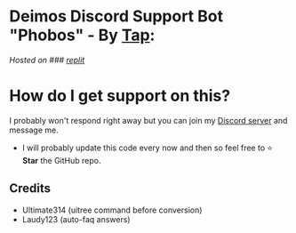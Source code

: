 # Deimos Discord Support Bot "Phobos" - By [Tap](https://www.tapwater.dev): 
*Hosted on ### [replit](https://replit.com/)*

# How do I get support on this?

I probably won't respond right away but you can join my [Discord server](https://discord.com/invite/49EZMGKx6p) and message me.
- I will probably update this code every now and then so feel free to ⭐ **Star** the GitHub repo.

## Credits
- Ultimate314 (uitree command before conversion)
- Laudy123 (auto-faq answers)
